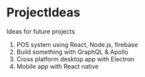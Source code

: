 # ProjectIdeas
Ideas for future projects
1. POS system using React, Node.js, firebase
2. Build something with GraphQL & Apollo
3. Cross platform desktop app with Electron
4. Mobile app with React native
